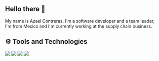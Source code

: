 ## Hello there 👋
My name is Azael Contreras, I'm a software developer and a team leader, I'm from Mexico and I'm currently working at the supply chain business.

## ⚙️ Tools and Technologies  
![](https://img.shields.io/badge/code-JavaScript-yellow?logo=javascript&logoColor=white) ![](https://img.shields.io/badge/code-TypeScript-blue?logo=typescript&logoColor=white) ![](https://img.shields.io/badge/code-Kotlin-brightgreen?logo=kotlin&logoColor=white) ![](https://img.shields.io/badge/code-Dart-brightgreen?logo=dart&logoColor=white)

<!--
- 🔭 I’m currently working on ...
- 🌱 I’m currently learning ...
- 👯 I’m looking to collaborate on ...
- 🤔 I’m looking for help with ...
- 💬 Ask me about ...
- 📫 How to reach me: ...
- 😄 Pronouns: ...
- ⚡ Fun fact: ...
-->
